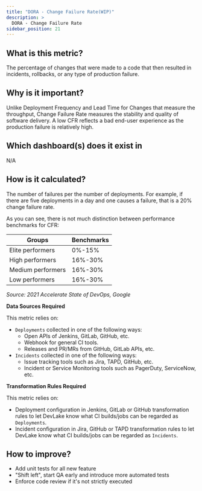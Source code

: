 ```yaml
---
title: "DORA - Change Failure Rate(WIP)"
description: >
  DORA - Change Failure Rate
sidebar_position: 21
---
```


## What is this metric? 
The percentage of changes that were made to a code that then resulted in incidents, rollbacks, or any type of production failure.

## Why is it important?
Unlike Deployment Frequency and Lead Time for Changes that measure the throughput, Change Failure Rate measures the stability and quality of software delivery. A low CFR reflects a bad end-user experience as the production failure is relatively high.

## Which dashboard(s) does it exist in
N/A


## How is it calculated?
The number of failures per the number of deployments. For example, if there are five deployments in a day and one causes a failure, that is a 20% change failure rate.

As you can see, there is not much distinction between performance benchmarks for CFR:

| Groups           | Benchmarks      |
| -----------------| ----------------|
| Elite performers | 0%-15%          |
| High performers  | 16%-30%         |
| Medium performers| 16%-30%         |
| Low performers   | 16%-30%         |

<p><i>Source: 2021 Accelerate State of DevOps, Google</i></p>

<b>Data Sources Required</b>

This metric relies on:
- `Deployments` collected in one of the following ways:
  - Open APIs of Jenkins, GitLab, GitHub, etc.
  - Webhook for general CI tools.
  - Releases and PR/MRs from GitHub, GitLab APIs, etc.
- `Incidents` collected in one of the following ways:
  - Issue tracking tools such as Jira, TAPD, GitHub, etc.
  - Incident or Service Monitoring tools such as PagerDuty, ServiceNow, etc.

<b>Transformation Rules Required</b>

This metric relies on:
- Deployment configuration in Jenkins, GitLab or GitHub transformation rules to let DevLake know what CI builds/jobs can be regarded as `Deployments`.
- Incident configuration in Jira, GitHub or TAPD transformation rules to let DevLake know what CI builds/jobs can be regarded as `Incidents`.

## How to improve?
- Add unit tests for all new feature
- "Shift left", start QA early and introduce more automated tests
- Enforce code review if it's not strictly executed
